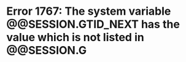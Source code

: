 # Error 1767: The system variable @@SESSION.GTID\_NEXT has the value which is not listed in @@SESSION.G

